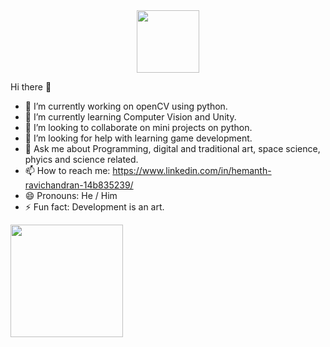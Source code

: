  
 <div id="header" align="center">
  <img src="https://media.giphy.com/media/9mSxIJ5qFtpv4n8DRC/giphy.gif" width="100"/>
</div>

 Hi there 👋

- 🔭 I’m currently working on openCV using python.
- 🌱 I’m currently learning Computer Vision and Unity.
- 👯 I’m looking to collaborate on mini projects on python.
- 🤔 I’m looking for help with learning game development.
- 💬 Ask me about Programming, digital and traditional art, space science, phyics and science related.
- 📫 How to reach me: https://www.linkedin.com/in/hemanth-ravichandran-14b835239/
- 😄 Pronouns: He / Him
- ⚡ Fun fact: Development is an art.





<img height="180em" src="https://github-readme-stats.vercel.app/api?username=kila-zoka&show_icons=true&hide_border=true&&count_private=true&include_all_commits=true" />

